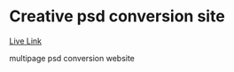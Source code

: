 # Creative psd conversion site

[Live Link](https://sjimmykang-creative.netlify.app/)

multipage psd conversion website
